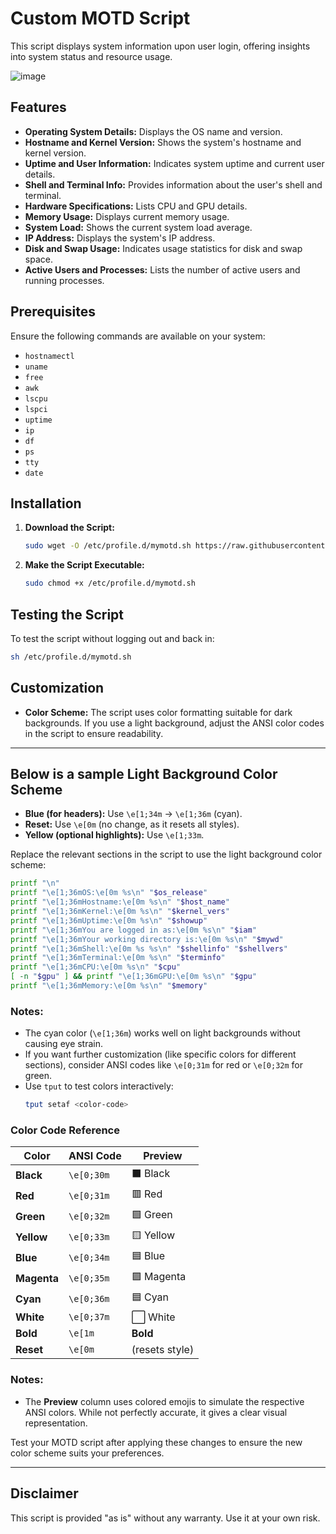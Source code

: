 
# Custom MOTD Script

This script displays system information upon user login, offering insights into system status and resource usage.

![image](https://github.com/user-attachments/assets/5b369036-1419-4e91-9fa7-b1818bf309df)


## Features

- **Operating System Details:** Displays the OS name and version.
- **Hostname and Kernel Version:** Shows the system's hostname and kernel version.
- **Uptime and User Information:** Indicates system uptime and current user details.
- **Shell and Terminal Info:** Provides information about the user's shell and terminal.
- **Hardware Specifications:** Lists CPU and GPU details.
- **Memory Usage:** Displays current memory usage.
- **System Load:** Shows the current system load average.
- **IP Address:** Displays the system's IP address.
- **Disk and Swap Usage:** Indicates usage statistics for disk and swap space.
- **Active Users and Processes:** Lists the number of active users and running processes.

## Prerequisites

Ensure the following commands are available on your system:

- `hostnamectl`
- `uname`
- `free`
- `awk`
- `lscpu`
- `lspci`
- `uptime`
- `ip`
- `df`
- `ps`
- `tty`
- `date`

## Installation

1. **Download the Script:**
   ```sh
   sudo wget -O /etc/profile.d/mymotd.sh https://raw.githubusercontent.com/marinnedea/custom-motd/master/mymotd.sh
   ```

2. **Make the Script Executable:**
   ```sh
   sudo chmod +x /etc/profile.d/mymotd.sh
   ```

## Testing the Script

To test the script without logging out and back in:

```sh
sh /etc/profile.d/mymotd.sh
```

## Customization

- **Color Scheme:** The script uses color formatting suitable for dark backgrounds. If you use a light background, adjust the ANSI color codes in the script to ensure readability.

---
## Below is a sample Light Background Color Scheme

- **Blue (for headers):** Use `\e[1;34m` → `\e[1;36m` (cyan).
- **Reset:** Use `\e[0m` (no change, as it resets all styles).
- **Yellow (optional highlights):** Use `\e[1;33m`.

Replace the relevant sections in the script to use the light background color scheme:

```sh
printf "\n"
printf "\e[1;36mOS:\e[0m %s\n" "$os_release"
printf "\e[1;36mHostname:\e[0m %s\n" "$host_name"
printf "\e[1;36mKernel:\e[0m %s\n" "$kernel_vers"
printf "\e[1;36mUptime:\e[0m %s\n" "$showup"
printf "\e[1;36mYou are logged in as:\e[0m %s\n" "$iam"
printf "\e[1;36mYour working directory is:\e[0m %s\n" "$mywd"
printf "\e[1;36mShell:\e[0m %s %s\n" "$shellinfo" "$shellvers"
printf "\e[1;36mTerminal:\e[0m %s\n" "$terminfo"
printf "\e[1;36mCPU:\e[0m %s\n" "$cpu"
[ -n "$gpu" ] && printf "\e[1;36mGPU:\e[0m %s\n" "$gpu"
printf "\e[1;36mMemory:\e[0m %s\n" "$memory"
```

### Notes:
- The cyan color (`\e[1;36m`) works well on light backgrounds without causing eye strain.
- If you want further customization (like specific colors for different sections), consider ANSI codes like `\e[0;31m` for red or `\e[0;32m` for green.
- Use `tput` to test colors interactively: 
  ```sh
  tput setaf <color-code>
  ```

### Color Code Reference

| **Color**   | **ANSI Code** | **Preview**     |
|-------------|---------------|-----------------|
| **Black**   | `\e[0;30m`    | ⬛ Black        |
| **Red**     | `\e[0;31m`    | 🟥 Red          |
| **Green**   | `\e[0;32m`    | 🟩 Green        |
| **Yellow**  | `\e[0;33m`    | 🟨 Yellow       |
| **Blue**    | `\e[0;34m`    | 🟦 Blue         |
| **Magenta** | `\e[0;35m`    | 🟪 Magenta      |
| **Cyan**    | `\e[0;36m`    | 🟦 Cyan         |
| **White**   | `\e[0;37m`    | ⬜ White        |
| **Bold**    | `\e[1m`       | **Bold**        |
| **Reset**   | `\e[0m`       | (resets style)  |

### Notes:
- The **Preview** column uses colored emojis to simulate the respective ANSI colors. While not perfectly accurate, it gives a clear visual representation.

Test your MOTD script after applying these changes to ensure the new color scheme suits your preferences.

---



## Disclaimer

This script is provided "as is" without any warranty. Use it at your own risk.

